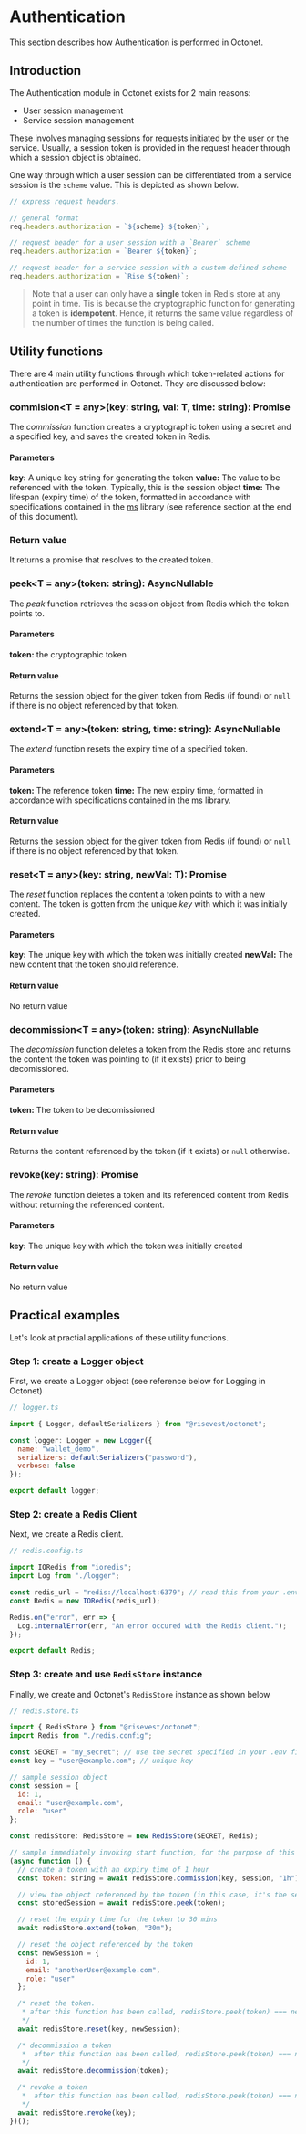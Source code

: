 # Authentication

This section describes how Authentication is performed in Octonet.

## Introduction

The Authentication module in Octonet exists for 2 main reasons:

- User session management
- Service session management

These involves managing sessions for requests initiated by the user or the service. Usually, a session token is provided in the request header through which a session object is obtained.

One way through which a user session can be differentiated from a service session is the `scheme` value. This is depicted as shown below.

```js
// express request headers.

// general format
req.headers.authorization = `${scheme} ${token}`;

// request header for a user session with a `Bearer` scheme
req.headers.authorization = `Bearer ${token}`;

// request header for a service session with a custom-defined scheme
req.headers.authorization = `Rise ${token}`;
```

> Note that a user can only have a **single** token in Redis store at any point in time. Tis is because the cryptographic function for generating a token is **idempotent**. Hence, it returns the same value regardless of the number of times the function is being called.

## Utility functions

There are 4 main utility functions through which token-related actions for authentication are performed in Octonet. They are discussed below:

### commision<T = any>(key: string, val: T, time: string): Promise<string>

The _commission_ function creates a cryptographic token using a secret and a specified key, and saves the created token in Redis.

#### Parameters

**key:** A unique key string for generating the token
**value:** The value to be referenced with the token. Typically, this is the session object
**time:** The lifespan (expiry time) of the token, formatted in accordance with specifications contained in the [ms](https://github.com/vercel/ms#readme) library (see reference section at the end of this document).

### Return value

It returns a promise that resolves to the created token.

### peek<T = any>(token: string): AsyncNullable<T>

The _peak_ function retrieves the session object from Redis which the token points to.

#### Parameters

**token:** the cryptographic token

#### Return value

Returns the session object for the given token from Redis (if found) or `null` if there is no object referenced by that token.

### extend<T = any>(token: string, time: string): AsyncNullable<T>

The _extend_ function resets the expiry time of a specified token.

#### Parameters

**token:** The reference token
**time:** The new expiry time, formatted in accordance with specifications contained in the [ms](https://github.com/vercel/ms#readme) library.

#### Return value

Returns the session object for the given token from Redis (if found) or `null` if there is no object referenced by that token.

### reset<T = any>(key: string, newVal: T): Promise<void>

The _reset_ function replaces the content a token points to with a new content. The token is gotten from the unique _key_ with which it was initially created.

#### Parameters

**key:** The unique key with which the token was initially created
**newVal:** The new content that the token should reference.

#### Return value

No return value

### decommission<T = any>(token: string): AsyncNullable<T>

The _decomission_ function deletes a token from the Redis store and returns the content the token was pointing to (if it exists) prior to being decomissioned.

#### Parameters

**token:** The token to be decomissioned

#### Return value

Returns the content referenced by the token (if it exists) or `null` otherwise.

### revoke(key: string): Promise<void>

The _revoke_ function deletes a token and its referenced content from Redis without returning the referenced content.

#### Parameters

**key:** The unique key with which the token was initially created

#### Return value

No return value

## Practical examples

Let's look at practial applications of these utility functions.

### Step 1: create a Logger object

First, we create a Logger object (see reference below for Logging in Octonet)

```js
// logger.ts

import { Logger, defaultSerializers } from "@risevest/octonet";

const logger: Logger = new Logger({
  name: "wallet_demo",
  serializers: defaultSerializers("password"),
  verbose: false
});

export default logger;
```

### Step 2: create a Redis Client

Next, we create a Redis client.

```js
// redis.config.ts

import IORedis from "ioredis";
import Log from "./logger";

const redis_url = "redis://localhost:6379"; // read this from your .env file
const Redis = new IORedis(redis_url);

Redis.on("error", err => {
  Log.internalError(err, "An error occured with the Redis client.");
});

export default Redis;
```

### Step 3: create and use `RedisStore` instance

Finally, we create and Octonet's `RedisStore` instance as shown below

```js
// redis.store.ts

import { RedisStore } from "@risevest/octonet";
import Redis from "./redis.config";

const SECRET = "my_secret"; // use the secret specified in your .env file
const key = "user@example.com"; // unique key

// sample session object
const session = {
  id: 1,
  email: "user@example.com",
  role: "user"
};

const redisStore: RedisStore = new RedisStore(SECRET, Redis);

// sample immediately invoking start function, for the purpose of this example
(async function () {
  // create a token with an expiry time of 1 hour
  const token: string = await redisStore.commission(key, session, "1h"); // returns a cryptographic token

  // view the object referenced by the token (in this case, it's the session object created above)
  const storedSession = await redisStore.peek(token);

  // reset the expiry time for the token to 30 mins
  await redisStore.extend(token, "30m");

  // reset the object referenced by the token
  const newSession = {
    id: 1,
    email: "anotherUser@example.com",
    role: "user"
  };

  /* reset the token.
   * after this function has been called, redisStore.peek(token) === newSession
   */
  await redisStore.reset(key, newSession);

  /* decommission a token
   *  after this function has been called, redisStore.peek(token) === null
   */
  await redisStore.decommission(token);

  /* revoke a token
   *  after this function has been called, redisStore.peek(token) === null
   */
  await redisStore.revoke(key);
})();
```
